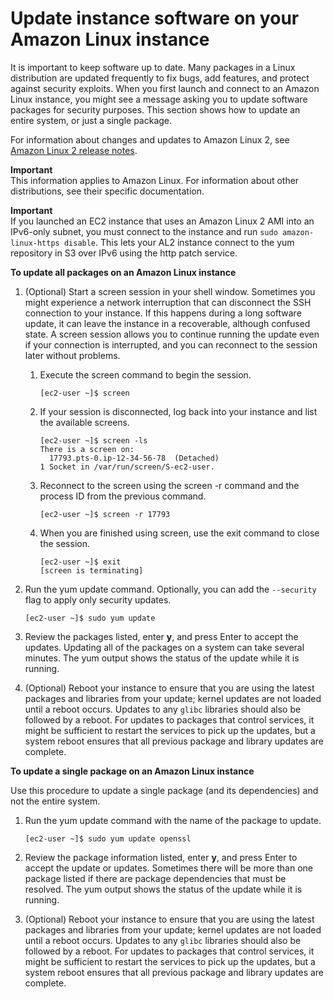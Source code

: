 # Update instance software on your Amazon Linux instance<a name="install-updates"></a>

It is important to keep software up to date\. Many packages in a Linux distribution are updated frequently to fix bugs, add features, and protect against security exploits\. When you first launch and connect to an Amazon Linux instance, you might see a message asking you to update software packages for security purposes\. This section shows how to update an entire system, or just a single package\.

For information about changes and updates to Amazon Linux 2, see [Amazon Linux 2 release notes](https://docs.aws.amazon.com/AL2/latest/relnotes/relnotes-al2.html)\.

**Important**  
This information applies to Amazon Linux\. For information about other distributions, see their specific documentation\.

**Important**  
If you launched an EC2 instance that uses an Amazon Linux 2 AMI into an IPv6\-only subnet, you must connect to the instance and run `sudo amazon-linux-https disable`\. This lets your AL2 instance connect to the yum repository in S3 over IPv6 using the http patch service\.

**To update all packages on an Amazon Linux instance**

1. \(Optional\) Start a screen session in your shell window\. Sometimes you might experience a network interruption that can disconnect the SSH connection to your instance\. If this happens during a long software update, it can leave the instance in a recoverable, although confused state\. A screen session allows you to continue running the update even if your connection is interrupted, and you can reconnect to the session later without problems\.

   1. Execute the screen command to begin the session\.

      ```
      [ec2-user ~]$ screen
      ```

   1. If your session is disconnected, log back into your instance and list the available screens\.

      ```
      [ec2-user ~]$ screen -ls
      There is a screen on:
      	17793.pts-0.ip-12-34-56-78	(Detached)
      1 Socket in /var/run/screen/S-ec2-user.
      ```

   1. Reconnect to the screen using the screen \-r command and the process ID from the previous command\.

      ```
      [ec2-user ~]$ screen -r 17793
      ```

   1. When you are finished using screen, use the exit command to close the session\.

      ```
      [ec2-user ~]$ exit
      [screen is terminating]
      ```

1. Run the yum update command\. Optionally, you can add the `--security` flag to apply only security updates\.

   ```
   [ec2-user ~]$ sudo yum update
   ```

1. Review the packages listed, enter **y**, and press Enter to accept the updates\. Updating all of the packages on a system can take several minutes\. The yum output shows the status of the update while it is running\.

1. \(Optional\) Reboot your instance to ensure that you are using the latest packages and libraries from your update; kernel updates are not loaded until a reboot occurs\. Updates to any `glibc` libraries should also be followed by a reboot\. For updates to packages that control services, it might be sufficient to restart the services to pick up the updates, but a system reboot ensures that all previous package and library updates are complete\.

**To update a single package on an Amazon Linux instance**

Use this procedure to update a single package \(and its dependencies\) and not the entire system\.

1. Run the yum update command with the name of the package to update\.

   ```
   [ec2-user ~]$ sudo yum update openssl
   ```

1. Review the package information listed, enter **y**, and press Enter to accept the update or updates\. Sometimes there will be more than one package listed if there are package dependencies that must be resolved\. The yum output shows the status of the update while it is running\.

1. \(Optional\) Reboot your instance to ensure that you are using the latest packages and libraries from your update; kernel updates are not loaded until a reboot occurs\. Updates to any `glibc` libraries should also be followed by a reboot\. For updates to packages that control services, it might be sufficient to restart the services to pick up the updates, but a system reboot ensures that all previous package and library updates are complete\.